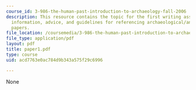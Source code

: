```yaml
---
course_id: 3-986-the-human-past-introduction-to-archaeology-fall-2006
description: This resource contains the topic for the first writing assignment, background
  information, advice, and guidelines for referencing archaeological/anthropological
  papers.
file_location: /coursemedia/3-986-the-human-past-introduction-to-archaeology-fall-2006/acd7763e0ac784d9b343a575f29c6996_paper1.pdf
file_type: application/pdf
layout: pdf
title: paper1.pdf
type: course
uid: acd7763e0ac784d9b343a575f29c6996

---
```

None